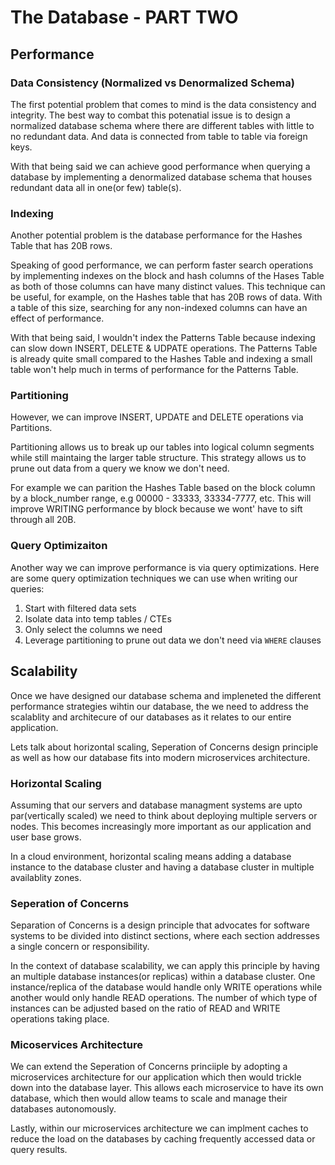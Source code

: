 # The Database - PART TWO

## Performance

### Data Consistency (Normalized vs Denormalized Schema)
The first potential problem that comes to mind is the data consistency and integrity. The best way to combat this potenatial issue is to design a normalized database schema where there are different tables with little to no redundant data. And data is connected from table to table via foreign keys.  

With that being said we can achieve good performance when querying a database by implementing a denormalized database schema that houses redundant data all in one(or few) table(s).

### Indexing
Another potential problem is the database performance for the Hashes Table that has 20B rows. 

Speaking of good performance, we can perform faster search operations by implementing indexes on the block and hash columns of the Hases Table as both of those columns can have many distinct values. This technique can be useful, for example, on the Hashes table that has 20B rows of data. With a table of this size, searching for any non-indexed columns can have an effect of performance. 

With that being said, I wouldn't index the Patterns Table because indexing can slow down INSERT, DELETE & UDPATE operations. The Patterns Table is already quite small compared to the Hashes Table and indexing a small table won't help much in terms of performance for the Patterns Table. 

### Partitioning
However, we can improve INSERT, UPDATE and DELETE operations via Partitions. 

Partitioning allows us to break up our tables into logical column segments while still maintaing the larger table structure. This strategy allows us to prune out data from a query we know we don't need. 

For example we can parition the Hashes Table based on the block column by a block_number range, e.g 00000 - 33333, 33334-7777, etc. This will improve WRITING performance by block because we wont' have to sift through all 20B. 

### Query Optimizaiton
Another way we can improve performance is via query optimizations. Here are some query optimization techniques we can use when writing our queries:

1. Start with filtered data sets
2. Isolate data into temp tables / CTEs
3. Only select the columns we need
4. Leverage partitioning to prune out data we don't need via ```WHERE``` clauses

## Scalability
Once we have designed our database schema and impleneted the different performance strategies wihtin our database, the  we need to address the scalablity and architecure of our databases as it relates to our entire application.

Lets talk about horizontal scaling, Seperation of Concerns design principle as well as how our database fits into modern microservices architecture.

### Horizontal Scaling 
Assuming that our servers and database managment systems are upto par(vertically scaled) we need to think about deploying multiple servers or nodes. This becomes increasingly more important as our application and user base grows.

In a cloud environment, horizontal scaling means adding a database instance to the database cluster and having a database cluster in multiple availablity zones. 

### Seperation of Concerns
Separation of Concerns is a design principle that advocates for software systems to be divided into distinct sections, where each section addresses a single concern or responsibility.

In the context of database scalability, we can apply this principle by having an multiple database instances(or replicas) within a database cluster. One instance/replica of the database would handle only WRITE operations while another would only handle READ operations. The number of which type of instances can be adjusted based on the ratio of READ and WRITE operations taking place. 

### Micoservices Architecture
We can extend the Seperation of Concerns princiiple by adopting a microservices architecture for our application which then would trickle down into the database layer. This allows each microservice to have its own database, which then would allow teams to scale and manage their databases autonomously.

Lastly, within our microservices architecture we can implment caches to reduce the load on the databases by caching frequently accessed data or query results. 